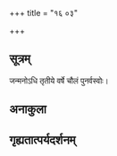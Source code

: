 +++
title = "१६ ०३"

+++
## सूत्रम्
जन्मनोऽधि तृतीये वर्षे चौलं पुनर्वस्वोः।
## अनाकुला

## गृह्यतात्पर्यदर्शनम्

